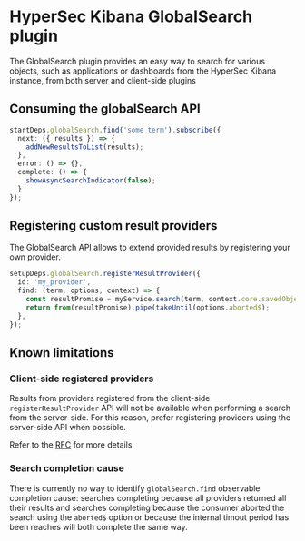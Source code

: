 # HyperSec Kibana GlobalSearch plugin

The GlobalSearch plugin provides an easy way to search for various objects, such as applications
or dashboards from the HyperSec Kibana instance, from both server and client-side plugins

## Consuming the globalSearch API

```ts
startDeps.globalSearch.find('some term').subscribe({
  next: ({ results }) => {
    addNewResultsToList(results);
  },
  error: () => {},
  complete: () => {
    showAsyncSearchIndicator(false);
  }
});
```

## Registering custom result providers

The GlobalSearch API allows to extend provided results by registering your own provider.

```ts
setupDeps.globalSearch.registerResultProvider({
  id: 'my_provider',
  find: (term, options, context) => {
    const resultPromise = myService.search(term, context.core.savedObjects.client);
    return from(resultPromise).pipe(takeUntil(options.aborted$);
  },
});
```

## Known limitations

### Client-side registered providers

Results from providers registered from the client-side `registerResultProvider` API will
not be available when performing a search from the server-side. For this reason, prefer
registering providers using the server-side API when possible.

Refer to the [RFC](../../../rfcs/text/0011_global_search.md#result_provider_registration) for more details

### Search completion cause

There is currently no way to identify `globalSearch.find` observable completion cause:
searches completing because all providers returned all their results and searches
completing because the consumer aborted the search using the `aborted$` option or because
the internal timout period has been reaches will both complete the same way.
